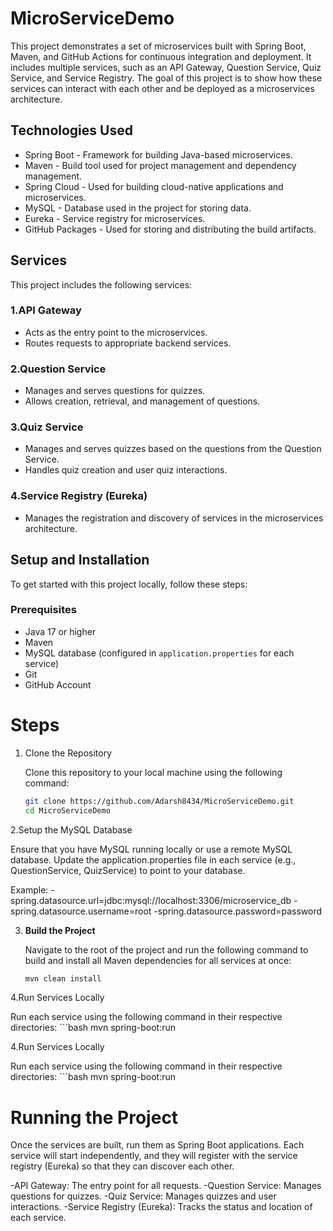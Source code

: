 # MicroServiceDemo

This project demonstrates a set of microservices built with Spring Boot, Maven, and GitHub Actions for continuous integration and deployment. It includes multiple services, such as an API Gateway, Question Service, Quiz Service, and Service Registry. The goal of this project is to show how these services can interact with each other and be deployed as a microservices architecture.

## Technologies Used

- Spring Boot - Framework for building Java-based microservices.
- Maven - Build tool used for project management and dependency management.
- Spring Cloud - Used for building cloud-native applications and microservices.
- MySQL - Database used in the project for storing data.
- Eureka - Service registry for microservices.
- GitHub Packages - Used for storing and distributing the build artifacts.

## Services

This project includes the following services:

### 1.API Gateway
- Acts as the entry point to the microservices.
- Routes requests to appropriate backend services.

### 2.Question Service
- Manages and serves questions for quizzes.
- Allows creation, retrieval, and management of questions.

### 3.Quiz Service
- Manages and serves quizzes based on the questions from the Question Service.
- Handles quiz creation and user quiz interactions.

### 4.Service Registry (Eureka)
- Manages the registration and discovery of services in the microservices architecture.

## Setup and Installation

To get started with this project locally, follow these steps:

### Prerequisites

- Java 17 or higher
- Maven
- MySQL database (configured in `application.properties` for each service)
- Git
- GitHub Account

# Steps

1. Clone the Repository

   Clone this repository to your local machine using the following command:

   ```bash
   git clone https://github.com/Adarsh8434/MicroServiceDemo.git
   cd MicroServiceDemo

2.Setup the MySQL Database

Ensure that you have MySQL running locally or use a remote MySQL database. Update the application.properties file in each service (e.g., QuestionService, QuizService) to point to your database.

Example:
-spring.datasource.url=jdbc:mysql://localhost:3306/microservice_db
-spring.datasource.username=root
-spring.datasource.password=password

3. **Build the Project**

   Navigate to the root of the project and run the following command to build and install all Maven dependencies for all services at once:
   
   ```bash
   mvn clean install

4.Run Services Locally

Run each service using the following command in their respective directories:
    ```bash
   mvn spring-boot:run

4.Run Services Locally

Run each service using the following command in their respective directories:
    ```bash
 mvn spring-boot:run

# Running the Project
Once the services are built, run them as Spring Boot applications. Each service will start independently, and they will register with the service registry (Eureka) so that they can discover each other.

-API Gateway: The entry point for all requests.
-Question Service: Manages questions for quizzes.
-Quiz Service: Manages quizzes and user interactions.
-Service Registry (Eureka): Tracks the status and location of each service.


